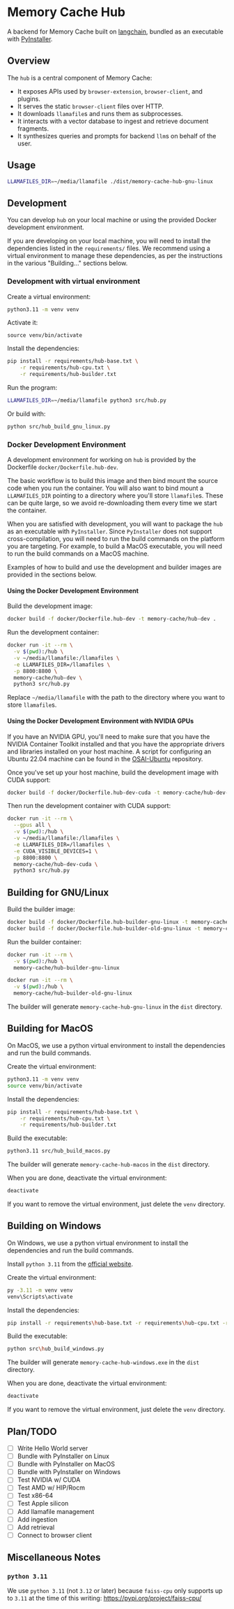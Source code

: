 # Memory Cache Hub

A backend for Memory Cache built on [langchain](https://python.langchain.com/), bundled as an executable with [PyInstaller](https://pyinstaller.org/). 

## Overview

The `hub` is a central component of Memory Cache:

- It exposes APIs used by `browser-extension`, `browser-client`, and plugins.
- It serves the static `browser-client` files over HTTP.
- It downloads `llamafile`s and runs them as subprocesses.
- It interacts with a vector database to ingest and retrieve document fragments.
- It synthesizes queries and prompts for backend `llm`s on behalf of the user.

## Usage
```sh
LLAMAFILES_DIR=~/media/llamafile ./dist/memory-cache-hub-gnu-linux
```

## Development

You can develop `hub` on your local machine or using the provided Docker development environment.

If you are developing on your local machine, you will need to install the dependencies listed in the `requirements/` files. We recommend using a virtual environment to manage these dependencies, as per the instructions in the various "Building..." sections below. 

### Development with virtual environment

Create a virtual environment:

```bash
python3.11 -m venv venv
```

Activate it:
```
source venv/bin/activate
```

Install the dependencies:

```bash
pip install -r requirements/hub-base.txt \
    -r requirements/hub-cpu.txt \
    -r requirements/hub-builder.txt
```

Run the program:

```bash
LLAMAFILES_DIR=~/media/llamafile python3 src/hub.py
```

Or build with:

``` sh
python src/hub_build_gnu_linux.py
```



### Docker Development Environment

A development environment for working on `hub` is provided by the Dockerfile `docker/Dockerfile.hub-dev`. 

The basic workflow is to build this image and then bind mount the source code when you run the container. You will also want to bind mount a `LLAMAFILES_DIR` pointing to a directory where you'll store `llamafile`s. These can be quite large, so we avoid re-downloading them every time we start the container.

When you are satisfied with development, you will want to package the `hub` as an executable with `PyInstaller`. Since `PyInstaller` does not support cross-compilation, you will need to run the build commands on the platform you are targeting. For example, to build a MacOS executable, you will need to run the build commands on a MacOS machine. 

Examples of how to build and use the development and builder images are provided in the sections below.

#### Using the Docker Development Environment

Build the development image:

```bash
docker build -f docker/Dockerfile.hub-dev -t memory-cache/hub-dev .
```

Run the development container:

```bash
docker run -it --rm \
  -v $(pwd):/hub \
  -v ~/media/llamafile:/llamafiles \
  -e LLAMAFILES_DIR=/llamafiles \
  -p 8800:8800 \
  memory-cache/hub-dev \
  python3 src/hub.py
```

Replace `~/media/llamafile` with the path to the directory where you want to store `llamafile`s.

#### Using the Docker Development Environment with NVIDIA GPUs

If you have an NVIDIA GPU, you'll need to make sure that you have the NVIDIA Container Toolkit installed and that you have the appropriate drivers and libraries installed on your host machine. A script for configuring an Ubuntu 22.04 machine can be found in the [OSAI-Ubuntu](https://github.com/johnshaughnessy/osai-ubuntu) repository.

Once you've set up your host machine, build the development image with CUDA support:

```sh
docker build -f docker/Dockerfile.hub-dev-cuda -t memory-cache/hub-dev-cuda .
```

Then run the development container with CUDA support:

```sh
docker run -it --rm \
  --gpus all \
  -v $(pwd):/hub \
  -v ~/media/llamafile:/llamafiles \
  -e LLAMAFILES_DIR=/llamafiles \
  -e CUDA_VISIBLE_DEVICES=1 \
  -p 8800:8800 \
  memory-cache/hub-dev-cuda \
  python3 src/hub.py
```


## Building for GNU/Linux

Build the builder image:

```bash
docker build -f docker/Dockerfile.hub-builder-gnu-linux -t memory-cache/hub-builder-gnu-linux .
docker build -f docker/Dockerfile.hub-builder-old-gnu-linux -t memory-cache/hub-builder-old-gnu-linux .
```


Run the builder container:

```bash
docker run -it --rm \
  -v $(pwd):/hub \
  memory-cache/hub-builder-gnu-linux

docker run -it --rm \
  -v $(pwd):/hub \
  memory-cache/hub-builder-old-gnu-linux
```

The builder will generate `memory-cache-hub-gnu-linux` in the `dist` directory.

## Building for MacOS

On MacOS, we use a python virtual environment to install the dependencies and run the build commands.

Create the virtual environment:

```bash
python3.11 -m venv venv
source venv/bin/activate
```

Install the dependencies:

```bash
pip install -r requirements/hub-base.txt \
    -r requirements/hub-cpu.txt \
    -r requirements/hub-builder.txt
```

Build the executable:
    
```bash
python3.11 src/hub_build_macos.py
```

The builder will generate `memory-cache-hub-macos` in the `dist` directory.

When you are done, deactivate the virtual environment:

``` sh
deactivate
```

If you want to remove the virtual environment, just delete the `venv` directory.

## Building on Windows

On Windows, we use a python virtual environment to install the dependencies and run the build commands.

Install `python 3.11` from the [official website](https://www.python.org/downloads/).

Create the virtual environment:

```bash
py -3.11 -m venv venv
venv\Scripts\activate
```

Install the dependencies:

```bash
pip install -r requirements\hub-base.txt -r requirements\hub-cpu.txt -r requirements\hub-builder.txt
```

Build the executable:

```bash
python src\hub_build_windows.py
```

The builder will generate `memory-cache-hub-windows.exe` in the `dist` directory.

When you are done, deactivate the virtual environment:

``` sh
deactivate
```

If you want to remove the virtual environment, just delete the `venv` directory.


## Plan/TODO

- [ ] Write Hello World server
- [ ] Bundle with PyInstaller on Linux
- [ ] Bundle with PyInstaller on MacOS
- [ ] Bundle with PyInstaller on Windows
- [ ] Test NVIDIA w/ CUDA
- [ ] Test AMD w/ HIP/Rocm
- [ ] Test x86-64
- [ ] Test Apple silicon
- [ ] Add llamafile management
- [ ] Add ingestion
- [ ] Add retrieval
- [ ] Connect to browser client

## Miscellaneous Notes

### `python 3.11`

We use `python 3.11` (not `3.12` or later)  because `faiss-cpu` only supports up to `3.11` at the time of this writing: https://pypi.org/project/faiss-cpu/
